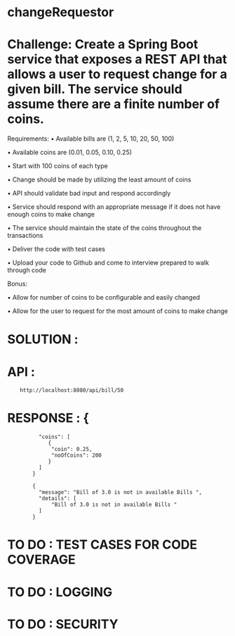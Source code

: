 # changeRequestor

# Challenge: Create a Spring Boot service that exposes a REST API that allows a user to request change for a given bill. The service should assume there are a finite number of coins. 

Requirements:
• Available bills are (1, 2, 5, 10, 20, 50, 100)

• Available coins are (0.01, 0.05, 0.10, 0.25)

• Start with 100 coins of each type

• Change should be made by utilizing the least amount of coins

• API should validate bad input and respond accordingly

• Service should respond with an appropriate message if it does not have enough coins to make change

• The service should maintain the state of the coins throughout the transactions

• Deliver the code with test cases

• Upload your code to Github and come to interview prepared to walk through code

Bonus:

• Allow for number of coins to be configurable and easily changed

• Allow for the user to request for the most amount of coins to make change


# SOLUTION :

 # API : 
        http://localhost:8080/api/bill/50
 
 # RESPONSE : {
              "coins": [
                 {
                  "coin": 0.25,
                  "noOfCoins": 200
                 }
              ]
            }
            
            {
              "message": "Bill of 3.0 is not in available Bills ",
              "details": [
                  "Bill of 3.0 is not in available Bills "
              ]
            }



# TO DO : TEST CASES FOR CODE COVERAGE
# TO DO : LOGGING
# TO DO : SECURITY
